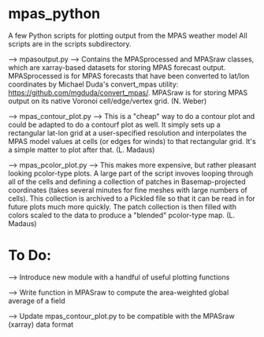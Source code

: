 mpas_python
===========

A few Python scripts for plotting output from the MPAS weather model
All scripts are in the scripts subdirectory.

--> mpasoutput.py --> Contains the MPASprocessed and MPASraw classes, which are xarray-based datasets for storing MPAS forecast output. MPASprocessed is for MPAS forecasts that have been converted to lat/lon coordinates by Michael Duda's convert_mpas utility: https://github.com/mgduda/convert_mpas/. MPASraw is for storing MPAS output on its native Voronoi cell/edge/vertex grid. (N. Weber)

--> mpas_contour_plot.py --> This is a "cheap" way to do a contour plot and could be adapted to do a contourf plot as well.  It simply sets up a rectangular lat-lon grid at a user-specified resolution and interpolates the MPAS model values at cells (or edges for winds) to that rectangular grid. It's a simple matter to plot after that. (L. Madaus)

--> mpas_pcolor_plot.py --> This makes more expensive, but rather pleasant looking pcolor-type plots.  A large part of the script invoves looping through all of the cells and defining a collection of patches in Basemap-projected coordinates (takes several minutes for fine meshes with large numbers of cells).  This collection is archived to a Pickled file so that it can be read in for future plots much more quickly.  The patch collection is then filled with colors scaled to the data to produce a "blended" pcolor-type map. (L. Madaus)

To Do:
==========
--> Introduce new module with a handful of useful plotting functions

--> Write function in MPASraw to compute the area-weighted global average of a field

--> Update mpas_contour_plot.py to be compatible with the MPASraw (xarray) data format

